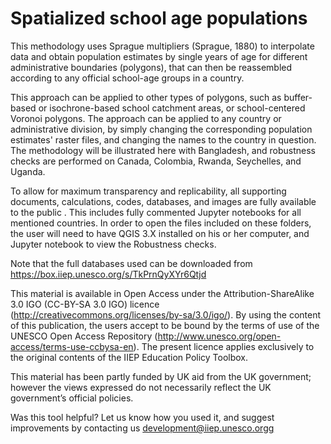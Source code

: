 # Spatialized school age populations
 
This methodology uses Sprague multipliers (Sprague, 1880) to interpolate data and obtain population estimates by single years of age for different administrative boundaries (polygons), that can then be reassembled according to any official school-age groups in a country. 

This approach can be applied to other types of polygons, such as buffer-based or isochrone-based school catchment areas, or school-centered Voronoi polygons. The approach can be applied to any country or administrative division, by simply changing the corresponding population estimates' raster files, and changing the names to the country in question. The methodology will be illustrated here with Bangladesh, and robustness checks are performed on Canada, Colombia, Rwanda, Seychelles, and Uganda. 

To allow for maximum transparency and replicability, all supporting documents, calculations, codes, databases, and images are fully available to the public . This includes fully commented Jupyter notebooks for all mentioned countries. In order to open the files included on these folders, the user will need to have QGIS 3.X installed on his or her computer, and Jupyter notebook to view the Robustness checks.

Note that the full databases used can be downloaded from https://box.iiep.unesco.org/s/TkPrnQyXYr6Qtjd 

This material is available in Open Access under the Attribution-ShareAlike 3.0 IGO (CC-BY-SA 3.0 IGO) licence (http://creativecommons.org/licenses/by-sa/3.0/igo/). By using the content of this publication, the users accept to be bound by the terms of use of the UNESCO Open Access Repository (http://www.unesco.org/open-access/terms-use-ccbysa-en). The present licence applies exclusively to the original contents of the IIEP Education Policy Toolbox.

This material has been partly funded by UK aid from the UK government; however the views expressed do not necessarily reflect the UK government’s official policies.

Was this tool helpful? Let us know how you used it, and suggest improvements by contacting us development@iiep.unesco.orgg

